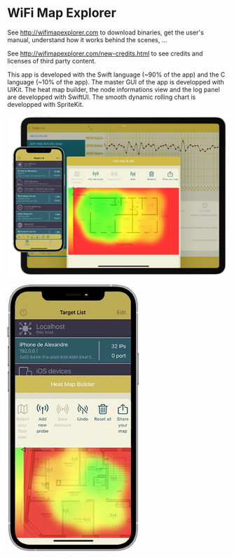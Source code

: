 # WiFi Map Explorer

See http://wifimapexplorer.com to download binaries, get the user's manual, understand how it works behind the scenes, ...

See http://wifimapexplorer.com/new-credits.html to see credits and licenses of third party content.

This app is developed with the Swift language (~90% of the app) and the C language (~10% of the app). The master GUI of the app is developped with UIKit. The heat map builder, the node informations view and the log panel are developped with SwiftUI. The smooth dynamic rolling chart is developped with SpriteKit.

![iPhone running WiFi Map Explorer](iOS%20tools/SpeedTest/GUI/Assets/Appareils.png)

![iPhone running WiFi Map Explorer](iOS%20tools/SpeedTest/GUI/Assets/iPhone.jpeg)
